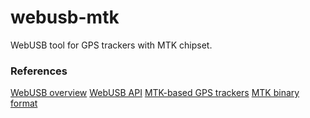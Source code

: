 # webusb-mtk
WebUSB tool for GPS trackers with MTK chipset.

### References
[WebUSB overview](https://developers.google.com/web/updates/2016/03/access-usb-devices-on-the-web)
[WebUSB API](https://wicg.github.io/webusb/)
[MTK-based GPS trackers](https://www.bt747.org/compatible_gps)
[MTK binary format](https://www.gpsbabel.org/htmldoc-development/fmt_mtk-bin.html)
